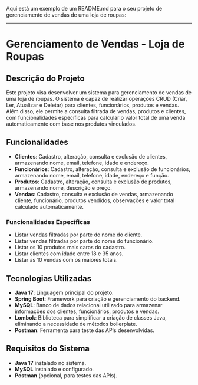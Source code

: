 Aqui está um exemplo de um README.md para o seu projeto de gerenciamento de vendas de uma loja de roupas:

---

# Gerenciamento de Vendas - Loja de Roupas

## Descrição do Projeto

Este projeto visa desenvolver um sistema para gerenciamento de vendas de uma loja de roupas. O sistema é capaz de realizar operações CRUD (Criar, Ler, Atualizar e Deletar) para clientes, funcionários, produtos e vendas. Além disso, ele permite a consulta filtrada de vendas, produtos e clientes, com funcionalidades específicas para calcular o valor total de uma venda automaticamente com base nos produtos vinculados.

## Funcionalidades

- **Clientes**: Cadastro, alteração, consulta e exclusão de clientes, armazenando nome, email, telefone, idade e endereço.
- **Funcionários**: Cadastro, alteração, consulta e exclusão de funcionários, armazenando nome, email, telefone, idade, endereço e função.
- **Produtos**: Cadastro, alteração, consulta e exclusão de produtos, armazenando nome, descrição e preço.
- **Vendas**: Cadastro, consulta e exclusão de vendas, armazenando cliente, funcionário, produtos vendidos, observações e valor total calculado automaticamente.

### Funcionalidades Específicas

- Listar vendas filtradas por parte do nome do cliente.
- Listar vendas filtradas por parte do nome do funcionário.
- Listar os 10 produtos mais caros do cadastro.
- Listar clientes com idade entre 18 e 35 anos.
- Listar as 10 vendas com os maiores totais.

## Tecnologias Utilizadas

- **Java 17**: Linguagem principal do projeto.
- **Spring Boot**: Framework para criação e gerenciamento do backend.
- **MySQL**: Banco de dados relacional utilizado para armazenar informações dos clientes, funcionários, produtos e vendas.
- **Lombok**: Biblioteca para simplificar a criação de classes Java, eliminando a necessidade de métodos boilerplate.
- **Postman**: Ferramenta para teste das APIs desenvolvidas.

## Requisitos do Sistema

- **Java 17** instalado no sistema.
- **MySQL** instalado e configurado.
- **Postman** (opcional, para testes das APIs).
